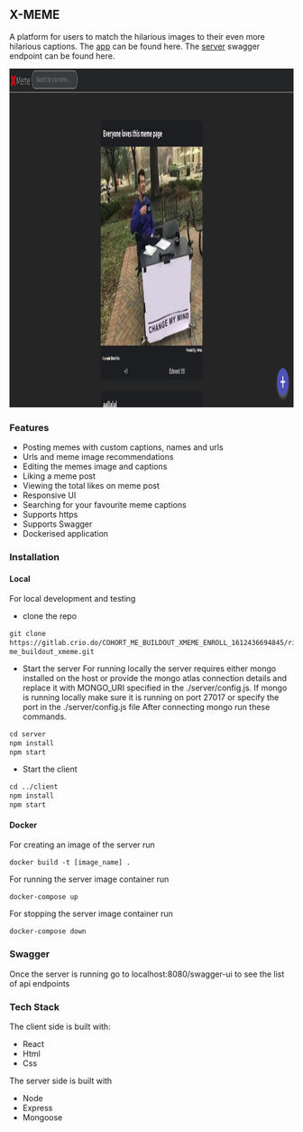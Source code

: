 ## X-MEME
A platform for users to match the hilarious images to their even more hilarious captions.
The [app](https://xmemeclient.herokuapp.com/) can be found here.
The [server](https://xmeme-api-server.herokuapp.com/swagger-ui/) swagger endpoint can be found here.
<div>
<img src="./client/public/cover.png" width=800px height=600px>
</div>

### Features
- Posting memes with custom captions, names and urls
- Urls and meme image recommendations
- Editing the memes image and captions
- Liking a meme post
- Viewing the total likes on meme post
- Responsive UI
- Searching for your favourite meme captions
- Supports https
- Supports Swagger
- Dockerised application


### Installation

#### Local

For local development and testing 

- clone the repo
```
git clone https://gitlab.crio.do/COHORT_ME_BUILDOUT_XMEME_ENROLL_1612436694845/ritwizsinha0-me_buildout_xmeme.git

```
- Start the server
    For running locally the server requires either mongo installed on the host or provide the mongo atlas connection details and replace it with MONGO_URI specified in the ./server/config.js.
    If mongo is running locally make sure it is running on port 27017 or specify the port in the ./server/config.js file
    After connecting mongo run these commands.
```
cd server
npm install
npm start

```
- Start the client

```
cd ../client
npm install
npm start
```

#### Docker
For creating an image of the server run
```
docker build -t [image_name] .
```

For running the server image container run
```
docker-compose up
```

For stopping the server image container run
```
docker-compose down
```

### Swagger
Once the server is running go to localhost:8080/swagger-ui to see the list of api endpoints

### Tech Stack
The client side is built with:
- React
- Html
- Css

The server side is built with
- Node
- Express
- Mongoose
